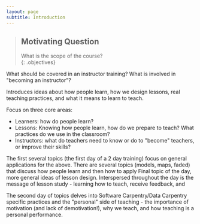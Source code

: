 ```yaml
---
layout: page
subtitle: Introduction
---
```

> ## Motivating Question
> What is the scope of the course?   
{: .objectives}

What should be covered in an instructor training?  What is involved in 
"becoming an instructor"?  

Introduces ideas about how people learn, how we design lessons, real teaching 
practices, and what it means to learn to teach.  

Focus on three core areas:
- Learners: how do people learn?
- Lessons: Knowing how people learn, how do we prepare 
to teach?  What practices do we use in the classroom?  
- Instructors: what do teachers need to know or do to "become" teachers, or improve 
their skills? 

The first several topics (the first day of a 2 day training) focus on general 
applications for the above.  There are several topics (models, maps, faded) 
that discuss how people learn and then how to apply 
Final topic of the day, more general ideas of lesson design.  Interspersed 
throughout the day is the message of lesson study - learning how to teach, 
receive feedback, and 

The second day of topics delves into Software Carpentry/Data Carpentry specific 
practices and the "personal" side of teaching - the importance of motivation 
(and lack of demotivation!), why we teach, and how teaching is a personal performance.  
